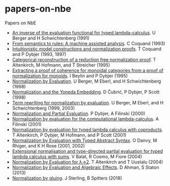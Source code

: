 # papers-on-nbe
Papers on NbE

* [An inverse of the evaluation functional for typed lambda-calculus](https://epub.ub.uni-muenchen.de/4261/1/4261.pdf). U Berger and H Schwichtenberg (1991)
* [From semantics to rules: A machine assisted analysis](https://link.springer.com/content/pdf/10.1007/BFb0049326.pdf). C Coquand (1993)
* [Intuitionistic model constructions and normalization proofs](https://www.cambridge.org/core/journals/mathematical-structures-in-computer-science/article/intuitionistic-model-constructions-and-normalization-proofs/15AE4B790FF9E4B1998CE92054DBD3CF). T Coquand and P Dybjer (1993, 1997)
* [Categorical reconstruction of a reduction free normalization proof](https://link.springer.com/content/pdf/10.1007/3-540-60164-3_27.pdf). T Altenkirch, M Hofmann, and T Streicher (1995)
* [Extracting a proof of coherence for monoidal categories from a proof of normalization for monoids](https://link.springer.com/chapter/10.1007/3-540-61780-9_61). I Beylin and P Dybjer (1995) 
* [Normalization by Evaluation](https://pdfs.semanticscholar.org/6f59/ea5b7374ad94ce0b2c0b5e821bdcac631f8e.pdf). U Berger, M Eberl, and H Schwichtenberg (1998)
* [Normalization and the Yoneda Embedding](https://www.cambridge.org/core/journals/mathematical-structures-in-computer-science/article/normalization-and-the-yoneda-embedding/52CC6B0D0961F134ABF28BF6A824D45B). D Čubrić, P Dybjer, P Scott (1998)
* [Term rewriting for normalization by evaluation](https://www.sciencedirect.com/science/article/pii/S0890540103000142). U Berger, M Eberl, and H Schwichtenberg (1999, 2003)
* [Normalization and Partial Evaluation](https://link.springer.com/chapter/10.1007%2F3-540-45699-6_4). P Dybjer, A Filinski (2000)
* [Normalization by evaluation for the computational lambda-calculus](https://link.springer.com/chapter/10.1007/3-540-45413-6_15). A Filinski (2001)
* [Normalization by evaluation for typed lambda calculus with coproducts](https://ieeexplore.ieee.org/abstract/document/932506). T Altenkirch, P Dybjer, M Hofmann, and  P Scott (2001)
* [Normalization by Evaluation with Typed Abstract Syntax](https://www.cambridge.org/core/journals/journal-of-functional-programming/article/normalization-by-evaluation-with-typed-abstract-syntax/EB9C84EDC74834E940111BC94D2E0481). O Danvy, M Rhiger, and K H Rose (2001, 2002)
* [Extensional normalisation and type-directed partial evaluation for typed lambda calculus with sums](https://dl.acm.org/citation.cfm?id=964007). V Balat, R Cosmo, M Fiore (2004)
* [Normalization by Evaluation for λ→2](https://link.springer.com/chapter/10.1007/978-3-540-24754-8_19). T Altenkirch and T Uustalu (2004)
* [Normalization by Evaluation and Algebraic Effects](https://www.sciencedirect.com/science/article/pii/S1571066113000534). D Ahman, S Staton (2013)
* [Normalization by gluing](https://www.jonmsterling.com/pdfs/gluing-note.pdf). J Sterling, B Spitters (2018)
